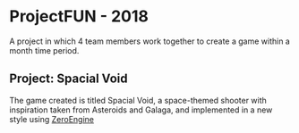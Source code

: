 # ProjectFUN - 2018
A project in which 4 team members work together to create a game within a month time period.

## Project: Spacial Void

The game created is titled Spacial Void, a space-themed shooter with inspiration taken from Asteroids and Galaga, and implemented in a new style using [ZeroEngine](Zeroengine.io)

